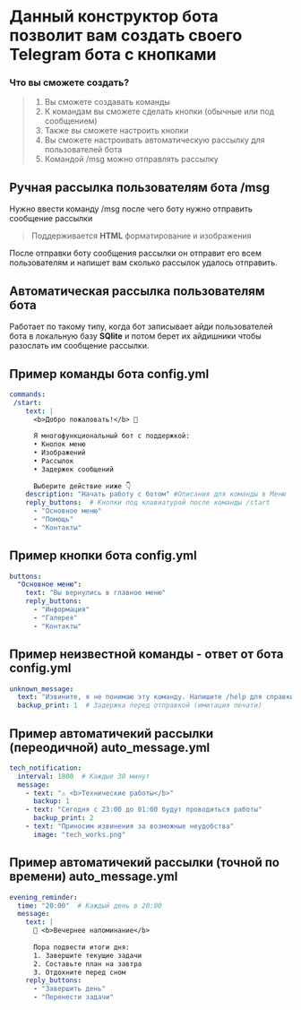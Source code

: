 # Данный конструктор бота позволит вам создать своего Telegram бота с кнопками

### Что вы сможете создать?

>1. Вы сможете создавать команды
>2. К командам вы сможете сделать кнопки (обычные или под сообщением)
>3. Также вы сможете настроить кнопки
>4. Вы сможете настроивать автоматическую рассылку для пользователей бота
>5. Командой /msg можно отправлять рассылку

## Ручная рассылка пользователям бота /msg
Нужно ввести команду /msg после чего боту нужно отправить сообщение рассылки
>Поддерживается **HTML** форматирование и изображения

После отправки боту сообщения рассылки он отправит его всем пользователям и напишет вам сколько рассылок удалось отправить.

## Автоматическая рассылка пользователям бота
Работает по такому типу, когда бот записывает айди пользователей бота в локальную базу **SQlite** и потом берет их айдишники чтобы разослать им сообщение рассылки.

## Пример команды бота config.yml

```yml
commands:
 /start:
    text: |
      <b>Добро пожаловать!</b> 🚀
      
      Я многофункциональный бот с поддержкой:
      • Кнопок меню
      • Изображений
      • Рассылок
      • Задержек сообщений
      
      Выберите действие ниже 👇
    description: "Начать работу с ботом" #Описания для команды в Меню
    reply_buttons:  # Кнопки под клавиатурой после команды /start
      - "Основное меню"
      - "Помощь"
      - "Контакты"
```
## Пример кнопки бота config.yml

```yml
buttons:
  "Основное меню":
    text: "Вы вернулись в главное меню"
    reply_buttons:
      - "Информация"
      - "Галерея"
      - "Контакты"
```
## Пример неизвестной команды - ответ от бота config.yml

```yml
unknown_message:
  text: "Извините, я не понимаю эту команду. Напишите /help для справки."
  backup_print: 1  # Задержка перед отправкой (имитация печати)
```
## Пример автоматичекий рассылки (переодичной) auto_message.yml

```yml
tech_notification:
  interval: 1800  # Каждые 30 минут
  message:
    - text: "⚠️ <b>Технические работы</b>"
      backup: 1
    - text: "Сегодня с 23:00 до 01:00 будут проводиться работы"
      backup_print: 2
    - text: "Приносим извинения за возможные неудобства"
      image: "tech_works.png"
```
## Пример автоматичекий рассылки (точной по времени) auto_message.yml

```yml
evening_reminder:
  time: "20:00"  # Каждый день в 20:00
  message:
    text: |
      🌙 <b>Вечернее напоминание</b>
      
      Пора подвести итоги дня:
      1. Завершите текущие задачи
      2. Составьте план на завтра
      3. Отдохните перед сном
    reply_buttons:
      - "Завершить день"
      - "Перенести задачи"
```
